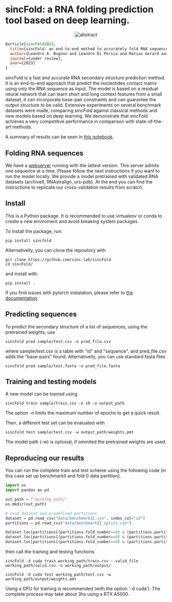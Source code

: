# **sincFold**: a RNA folding prediction tool based on deep learning.

<p align="center">
<img src="abstract.png" alt="abstract">
</p>

```bibtex
@article{sincFold2023,
  title={sincFold: an end-to-end method to accurately fold RNA sequences with compressed short-long context encodings and binding restrictions},
  author={Leandro A. Bugnon and Leandro Di Persia and Matias Gerard and Jonathan Raad and Santiago Prochetto and Emilio Fenoy and Uciel Chorostecki and Georgina Stegmayer and Diego H. Milone},
  journal={under review},
  year={2023}
}
```

sincFold is a fast and accurate RNA secondary structure prediction method. It is an end-to-end approach that predict the nucleotides contact matrix using only the RNA sequence as input. The model is based on a residual neural network that can learn short and long context features from a small dataset, it can incorporate base-pair constraints and can guarantee the output structure to be valid.  Extensive experiments on several benchmark datasets were made, comparing sincFold against classical methods and new models based on deep learning. We demonstrate that sincFold achieves a very competitive performance in comparison with state-of-the-art methods.

A summary of results can be seen in [this notebook](results/summary.ipynb).

## Folding RNA sequences

We have a [webserver](https://sinc.unl.edu.ar/web-demo/sincfold/) running with the lattest version. This server admits one sequence at a time. Please follow the next
instructions if you want to run the model locally. We provide a model pretrained with validated  RNA datasets (archiveII, RNAstralign, urs-pdb). At the end you can find the instructions to replicate our cross-validation results from scratch.

## Install

This is a Python package. It is recommended to use virtualenv or conda to create a new enviroment and avoid breaking system packages.

To install the package, run:

    pip install sincfold

Alternativelly, you can clone the repository with

    git clone https://github.com/sinc-lab/sincFold
    cd sincFold/

and install with:

    pip install .

If you find issues with pytorch instalation, please refer to [the documentation](https://pytorch.org/). 

## Predicting sequences

To predict the secondary structure of a list of sequences, using the pretrained weights, use 
    
    sincFold pred sample/test.csv -o pred_file.csv

where sample/test.csv is a table with "id" and "sequence", and pred_file.csv adds the "base-pairs" found. Alternativelly, you can use standard fasta files

    sincFold pred sample/test.fasta -o pred_file.fasta

## Training and testing models

A new model can be trained using  
    
    sincFold train sample/train.csv -n 10 -o output_path

The option -n limits the maximum number of epochs to get a quick result. 

Then, a different test set can be evaluated with 

    sincFold test sample/test.csv -w output_path/weights.pmt

The model path (-w) is optional, if ommited the pretrained weights are used.

## Reproducing our results

You can run the complete train and test scheme using the following code (in this case set up benchmarkII and fold 0 data partition). 

```python
import os 
import pandas as pd 

out_path = f"working_path/"
os.mkdir(out_path)

# read dataset and predefined partitions
dataset = pd.read_csv("data/benchmarkII.csv", index_col="id")
partitions = pd.read_csv("data/benchmarkII_splits.csv")

dataset.loc[partitions[(partitions.fold_number==0) & (partitions.partition=="train")].id].to_csv(out_path + "train.csv")
dataset.loc[partitions[(partitions.fold_number==0) & (partitions.partition=="valid")].id].to_csv(out_path + "valid.csv")
dataset.loc[partitions[(partitions.fold_number==0) & (partitions.partition=="test")].id].to_csv(out_path + "test.csv")
```

then call the training and testing functions


    sincFold -d cuda train working_path/train.csv --valid_file working_path/valid.csv -o working_path/output/

    sincFold -d cuda test working_path/test.csv -w working_path/output/weights.pmt

Using a GPU for training is recommended (with the option '-d cuda'). The complete process may take about 3hs using a RTX A5000.
